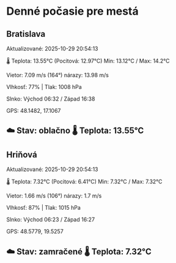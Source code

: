 ﻿# Denné počasie pre mestá

## Bratislava
Aktualizované: 2025-10-29 20:54:13

🌡️ Teplota: 13.55°C 
(Pocitová: 12.97°C)
Min: 13.12°C / Max: 14.2°C

Vietor: 7.09 m/s    (164°) 
nárazy: 13.98 m/s

Vlhkosť: 77% | Tlak: 1008 hPa

Slnko: Východ 06:32 / Západ 16:38

GPS: 48.1482, 17.1067

☁️ Stav: oblačno        🌡️ Teplota: 13.55°C
---

## Hriňová
Aktualizované: 2025-10-29 20:54:13

🌡️ Teplota: 7.32°C 
(Pocitová: 6.41°C)
Min: 7.32°C / Max: 7.32°C

Vietor: 1.66 m/s (106°)
nárazy: 1.7 m/s

Vlhkosť: 87% | Tlak: 1015 hPa

Slnko: Východ 06:23 / Západ 16:27

GPS: 48.5779, 19.5257

☁️ Stav: zamračené        🌡️ Teplota: 7.32°C
---
